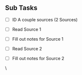 


## Sub Tasks

- [ ] ID A couple sources (2 Sources)
- [ ] Read Source 1
- [ ]  Fill out notes for Source 1
- [ ] Read Source 2
- [ ] Fill out notes for Source 2


\